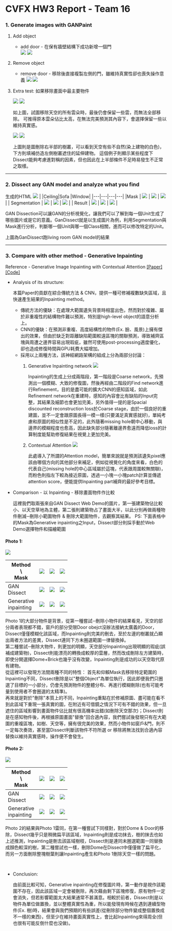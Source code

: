 # CVFX HW3 Report  - Team 16 

### 1. Generate images with GANPaint
1. Add object
    * add door - 在保有牆壁結構下成功新增一個門
    <br>![](https://i.imgur.com/jzY0mrc.png)
    ![](https://i.imgur.com/jXTOxXI.png)

2. Remove object
    * remove door - 移除後直接複製左側的門，雖維持真實性卻也喪失操作意義
    ![](https://i.imgur.com/Z4cpoWR.png) 
    ![](https://i.imgur.com/H5lkhD1.png)

3. Extra test: 如果移除畫面中最主要物件
    
    ![](https://i.imgur.com/PdjB0q4.png)
    ![](https://i.imgur.com/XY4LTsT.png)

    如上圖，試圖移除天空的所有雲朵時，最後仍會保留一些雲，而無法全部移除。
可推得原本雲朵佔比太高，在無法完美預測其內容下，會選擇保留一些以維持真實感。

    ![](https://i.imgur.com/GcI3p8X.png)
    ![](https://i.imgur.com/I9D4dOA.png)

    上圖則是圖刪除右半部的樹叢，可以看到天空有些不自然(染上建物的白色)，下方則填補仿造左側樹叢遮住的延伸建物。
    這個例子則顯示某些程度下Dissect能夠考慮進對稱的因素，但也因此在上半部條件不足時易發生不正常之取樣。

---

### 2. Dissect any GAN model and analyze what you find

生成的HTML
![](https://imgur.com/cFehwap.png)
| |Ceiling|Sofa |Window|
|---|---|---|---|
|Mask | ![](https://imgur.com/4ClxcNR.png) | ![](https://imgur.com/krlqeS1.png) | ![](https://imgur.com/5cDyuQh.png) |
| Segmentation | ![](https://imgur.com/RCBTe7K.png) | ![](https://imgur.com/9HetTpG.png) | ![](https://imgur.com/VNz5Awo.png) |
| Result | ![](https://imgur.com/fXrlOzZ.png) | ![](https://imgur.com/1IuQOFP.png) | ![](https://imgur.com/dWo002R.png) |

GAN Dissection可以讓GAN的分析視覺化，讓我們可以了解到每一個Unit生成了哪些圖片或是它的意義。GanDissect就是以生成圖片為例，利用Segmentation與Mask進行分析，判斷哪一個Unit與哪一個Class相關，進而可以修改特定的Unit。

上圖為GanDissect跑living room GAN model的結果

---

### 3. Compare with other method - Generative Inpainting
Reference - Generative Image Inpainting with Contextual Attention [[Paper]](https://arxiv.org/pdf/1801.07892.pdf) [[Code]](https://github.com/JiahuiYu/generative_inpainting)

* Analysis of its structure:
    
    本篇Paper的貢獻在綜合傳統方法 & CNN，提供一種可修補複數缺失區域，且快速產生結果的Inpainting method。


    * 傳統方法的優缺：在處理大範圍遺失背景時相當出色，然而對於複雜、屬於非重複性的結構物件難以預測，特別是high-level object的語意分析上。 
    * CNN的優缺：在預測非重複、高度結構性的物件(Ex. 臉、風景)上擁有傑出的效果，但由於缺乏對距離缺陷範圍較遠區塊的關聯預測，導致補齊區塊與周遭之邊界容易出現瑕疵，雖然可使用post-processing適度優化，卻也造成修復時間與GPU耗費大幅增加。
    * 採用以上兩種方法，該神經網路架構的組成上分為兩部分討論：
        1. Generative Inpainting network
            ![](https://i.imgur.com/6L4C30z.png)
            
            Inpainting的生成上分成兩階段，第一階段是Coarse network，先預測出一個模糊、大致的修復圖，然後再經由二階段的Find network進行Refinement，目的是盡可能的擴大CNN的感知區域，如此Refinement network在重建時，感知的內容會比有缺陷的Input完整，其結果及細節也會更加完美，另外值得一提的是Spacial discounted reconstruction loss於Coarse stage，由於一個良好的重建圖，並不一定會跟原圖長得一模一樣(只要滿足真實感就好)，單純考慮和原圖的相似性是不足的，此外隨著missing hole朝中心移動，與邊界的模糊程度也愈高，因此缺失部分隨著離邊界愈遠而降低loss的計算制度能幫助修復結果在視覺上更加完美。
        2. Contextual Attention
            ![](https://i.imgur.com/McwUv16.png)

            此處導入了所謂的Attention model，簡單來說就是預測該遺失pixel應該由哪個方向的其他部分來補足，例如從視覺化的角度來看，白色的代表自己(missing hole的中心區域屬於這塊，代表跟周圍較無關聯)，而粉色則指左下較為接近原圖，透過一小塊一小塊patch計算並傳遞attention score，便能提供Inpainting part補齊的最好參考目標。

* Comparison - 以 Inpainting - 移除畫面物件作比較

    這裡我們取兩張來自GAN Dissect Web Demo的圖片，第一張建築物佔比較小、以天空草地為主體，第二張則建築物占了畫面大半，以此分別再做兩種物件刪減─刪除小範圍物件 & 刪除大範圍物件，去觀察其結果。
PS: 下面表格中的Mask為Generative inpainting之Input，Dissect部分則採手動於Web Demo選擇物件和描繪範圍

#### Photo 1:
![](https://i.imgur.com/C9eKJsj.png)

|Method<br>\\<br>Mask | ![](https://i.imgur.com/1TtpwEq.png) | ![](https://i.imgur.com/XGlOvQ1.png) | ![](https://i.imgur.com/CrTG3xg.png) |
|---|---|---|---|
| GAN<br>Dissect  | ![](https://i.imgur.com/Pyt8b3s.png) | ![](https://i.imgur.com/o3Q5KLA.png) | ![](https://i.imgur.com/ZVzrlZ6.png) |
| Generative<br>inpainting  | ![](https://i.imgur.com/DBVvt8j.png) | ![](https://i.imgur.com/qZrLZjT.png) | ![](https://i.imgur.com/DNlU4zW.png) |

Photo 1的大部分物件是背景，從第一種嘗試─刪除小物件的結果看見，天空的部分兩者表現都不錯，窗戶的部分受限Door obejct沒辦法接納太廣義的Door，Dissect僅僅模糊化該區域，而Inpainting則完美的刪去，至於左邊的樹叢就凸顯出兩者方法的差異，Dissect連同下方未圈選範圍一律替換掉。
<br>第二種嘗試─刪除大物件，則更加的明顯，天空部分Inpainting出現明顯的瑕疵(誤補成建築物)，Dissect則能漂亮的轉換成較厚的雲層，然而改成刪除左方建築時，即使分開選擇Dome+Brick也幾乎沒有改變，Inpainting則是成功的以天空取代原有建物。
<br>從這裡可以發現方法間兩種不同的特性： 首先和仰賴Mask去移除特定範圍的Inpainting不同，Dissect刪除是以"整個Object"為單位執行，因此即便我們只圈選了目標的一小部分，仍會先預測物件的整體分布、再進行模糊刪除(也有可能考量到使用者不會圈選的太精準)。
<br>再來就是對於"刪除"本質上的不同，Inpainting重點在於修補原圖、盡可能在看不到此區域下重現一張真實的圖，在附近有可借鏡之情況下可有不錯的效果，但一旦遮住的區域影響到畫面物件佔比就有很高機率出錯(如刪除天空那次)；Dissect則是在感知物件後，再根據原圖畫面"替換"回合適內容，我們嘗試後發現只有在大範圍的重複區塊，如樹、天空等，擁有很完美的效果，然而小物件如窗戶&門，則不一定每次奏效，甚至當Dissect判斷該物件不符所選 or 移除將無法找到合適內容替換以維持真實感時，操作便不會發生。

#### Photo 2:
![](https://i.imgur.com/xYPncwO.png)

|Method<br>\\<br>Mask | ![](https://i.imgur.com/KRTrnpI.png) | ![](https://i.imgur.com/D38CUvJ.png) | ![](https://i.imgur.com/DhdgEHq.png) |
|---|---|---|---|
| GAN<br>Dissect | ![](https://i.imgur.com/wI8C9CF.png) | ![](https://i.imgur.com/KL5Qwoj.png) | ![](https://i.imgur.com/lemlWEk.png) |
| Generative<br>inpainting | ![](https://i.imgur.com/yOUlX2Q.png) | ![](https://i.imgur.com/HLFWOSd.png) | ![](https://i.imgur.com/JAB9ZqR.png) |

Photo 2的結果與Photo 1雷同，在第一種嘗試下同樣對，對於Dome & Door的移除，Dissect幾乎只是稍微扁平該區域，Inpainting則是成功抹去，樹的抹去也如上述推測，Inpainting是刪去該區域樹枝，Dissect則是連同未圈選範圍一同替換成顏色較深的樹，第二種嘗試也一樣，刪除Dome在Dissect中僅僅做了扁平化，而另一方面刪除整塊樹葉則讓Inpainting產生和Photo 1刪除天空一樣的問題。

<br>

* Conclusion:

    由前面比較可知，Generative inpainting在修復圖片時，第一動作是視作該範圍不存在，因此該區域一定會被刪除，再次藉由剩下區塊修復，原有物件一定會消失，但若影響範圍太大結果通常不甚滿意。相較於前者，Dissect則是以物件為單位做置換，並以整體真實性為重，所以能發現有時候在遇到連續型物件(Ex. 樹)時，結果會與我們預期的有些誤差(從刪除部分物件變成整個置換成不一樣的東西)，但至少在維持畫面真實性上，會比起Inpainting來得周全(但也很有可能反倒什麼也沒做)。
